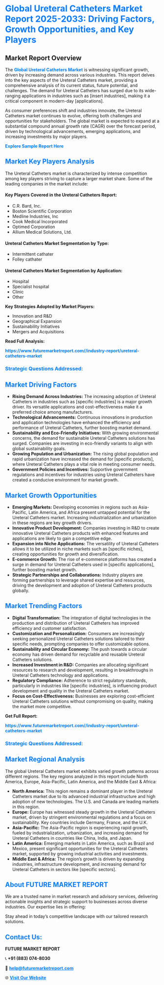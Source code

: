 <h1 style="color: #007BFF;">Global Ureteral Catheters Market Report 2025-2033: Driving Factors, Growth Opportunities, and Key Players</h1>

<section id="overview">
<h2>Market Report Overview</h2>
<p>The <a href="https://www.futuremarketreport.com//industry-report/ureteral-catheters-market" style="color: #007BFF; text-decoration: none;"><strong>Global Ureteral Catheters Market</strong></a> is witnessing significant growth, driven by increasing demand across various industries. This report delves into the key aspects of the Ureteral Catheters market, providing a comprehensive analysis of its current status, future potential, and challenges. The demand for Ureteral Catheters has surged due to its wide-ranging applications in industries such as [insert industries], making it a critical component in modern-day [applications].</p>
<p>As consumer preferences shift and industries innovate, the Ureteral Catheters market continues to evolve, offering both challenges and opportunities for stakeholders. The global market is expected to expand at a substantial compound annual growth rate (CAGR) over the forecast period, driven by technological advancements, emerging applications, and increasing investments by major players.</p>
</section>

<section id="overview">
<p><a href="https://www.futuremarketreport.com//request-sample/reportId=84656" style="color: #007BFF; text-decoration: none;"><strong>Explore Sample Report Here</strong></a></p>
</section>

<section id="key-players">
<h2 style="color: #007BFF;">Market Key Players Analysis</h2>
<p>The Ureteral Catheters market is characterized by intense competition among key players striving to capture a larger market share. Some of the leading companies in the market include:</p>
<h4>Key Players Covered in the Ureteral Catheters Report:</h4>
<ul><li>C.R. Bard, Inc.</li><li>Boston Scientific Corporation</li><li>Medline Industries, Inc</li><li>Cook Medical Incorporated</li><li>Optimed Corporation</li><li>Allium Medical Solutions, Ltd.</li></ul>
<h4>Ureteral Catheters Market Segmentation by Type:</h4>
<ul><li>Intermittent cathater</li><li>Folley cathater</li></ul>

<h4>Ureteral Catheters Market Segmentation by Application:</h4>
<ul><li>Hospital</li><li>Specialist hospital</li><li>Clinic</li><li>Other</li></ul>
<p><strong>Key Strategies Adopted by Market Players:</strong></p>
<ul>
<li>Innovation and R&D</li>
<li>Geographical Expansion</li>
<li>Sustainability Initiatives</li>
<li>Mergers and Acquisitions</li>
</ul>
</section>

<section>
<p><strong>Read Full Analysis: </strong></p><a href="https://www.futuremarketreport.com//industry-report/ureteral-catheters-market" style="color: #007BFF; text-decoration: none;"><strong>https://www.futuremarketreport.com//industry-report/ureteral-catheters-market</strong></a>
<h3 style="color: #007BFF;">Strategic Questions Addressed:</h3>
</section>

<section id="driving-factors">
<h2 style="color: #007BFF;">Market Driving Factors</h2>
<ul>
<li><strong>Rising Demand Across Industries:</strong> The increasing adoption of Ureteral Catheters in industries such as [specific industries] is a major growth driver. Its versatile applications and cost-effectiveness make it a preferred choice among manufacturers.</li>
<li><strong>Technological Advancements:</strong> Continuous innovations in production and application technologies have enhanced the efficiency and performance of Ureteral Catheters, further boosting market demand.</li>
<li><strong>Sustainability and Eco-Friendly Initiatives:</strong> With growing environmental concerns, the demand for sustainable Ureteral Catheters solutions has surged. Companies are investing in eco-friendly variants to align with global sustainability goals.</li>
<li><strong>Growing Population and Urbanization:</strong> The rising global population and rapid urbanization have increased the demand for [specific products], where Ureteral Catheters plays a vital role in meeting consumer needs.</li>
<li><strong>Government Policies and Incentives:</strong> Supportive government regulations and incentives for industries using Ureteral Catheters have created a conducive environment for market growth.</li>
</ul>
</section>

<section id="growth-opportunities">
<h2 style="color: #007BFF;">Market Growth Opportunities</h2>
<ul>
<li><strong>Emerging Markets:</strong> Developing economies in regions such as Asia-Pacific, Latin America, and Africa present untapped potential for the Ureteral Catheters market. Increasing industrialization and urbanization in these regions are key growth drivers.</li>
<li><strong>Innovative Product Development:</strong> Companies investing in R&D to create innovative Ureteral Catheters products with enhanced features and applications are likely to gain a competitive edge.</li>
<li><strong>Expansion into Niche Applications:</strong> The versatility of Ureteral Catheters allows it to be utilized in niche markets such as [specific niches], creating opportunities for growth and diversification.</li>
<li><strong>E-commerce Growth:</strong> The rise of e-commerce platforms has created a surge in demand for Ureteral Catheters used in [specific applications], further boosting market growth.</li>
<li><strong>Strategic Partnerships and Collaborations:</strong> Industry players are forming partnerships to leverage shared expertise and resources, driving the development and adoption of Ureteral Catheters products globally.</li>
</ul>
</section>

<section id="trending-factors">
<h2 style="color: #007BFF;">Market Trending Factors</h2>
<ul>
<li><strong>Digital Transformation:</strong> The integration of digital technologies in the production and distribution of Ureteral Catheters has improved efficiency and customer satisfaction.</li>
<li><strong>Customization and Personalization:</strong> Consumers are increasingly seeking personalized Ureteral Catheters solutions tailored to their specific needs, prompting companies to offer customizable options.</li>
<li><strong>Sustainability and Circular Economy:</strong> The push towards a circular economy has driven demand for recyclable and reusable Ureteral Catheters solutions.</li>
<li><strong>Increased Investment in R&D:</strong> Companies are allocating significant resources to research and development, resulting in breakthroughs in Ureteral Catheters technology and applications.</li>
<li><strong>Regulatory Compliance:</strong> Adherence to strict regulatory standards, particularly in industries like [specific industries], is influencing product development and quality in the Ureteral Catheters market.</li>
<li><strong>Focus on Cost-Effectiveness:</strong> Businesses are exploring cost-efficient Ureteral Catheters solutions without compromising on quality, making the market more competitive.</li>
</ul>
</section>

<section>
<p><strong>Get Full Report: </strong></p><a href="https://www.futuremarketreport.com//industry-report/ureteral-catheters-market" style="color: #007BFF; text-decoration: none;"><strong>https://www.futuremarketreport.com//industry-report/ureteral-catheters-market</strong></a>
<h3 style="color: #007BFF;">Strategic Questions Addressed:</h3>
</section>


<section id="regional-analysis">
<h2 style="color: #007BFF;">Market Regional Analysis</h2>
<p>The global Ureteral Catheters market exhibits varied growth patterns across different regions. The key regions analyzed in this report include North America, Europe, Asia-Pacific, Latin America, and the Middle East & Africa:</p>
<ul>
<li><strong>North America:</strong> This region remains a dominant player in the Ureteral Catheters market due to its advanced industrial infrastructure and high adoption of new technologies. The U.S. and Canada are leading markets in this region.</li>
<li><strong>Europe:</strong> Europe has witnessed steady growth in the Ureteral Catheters market, driven by stringent environmental regulations and a focus on sustainability. Key countries include Germany, France, and the U.K.</li>
<li><strong>Asia-Pacific:</strong> The Asia-Pacific region is experiencing rapid growth, fueled by industrialization, urbanization, and increasing demand for Ureteral Catheters in countries like China, India, and Japan.</li>
<li><strong>Latin America:</strong> Emerging markets in Latin America, such as Brazil and Mexico, present significant opportunities for the Ureteral Catheters market, supported by growing industrial activities and investments.</li>
<li><strong>Middle East & Africa:</strong> The region’s growth is driven by expanding industries, infrastructure development, and increasing demand for Ureteral Catheters in sectors like [specific sectors].</li>
</ul>
</section>

<footer>
<h2 style="color: #007BFF;">About FUTURE MARKET REPORT</h2>
<p>We are a trusted name in market research and advisory services, delivering actionable insights and strategic support to businesses across diverse industries. Our expertise lies in offering:</p>

<p>Stay ahead in today’s competitive landscape with our tailored research solutions.</p>

<h2 style="color: #007BFF;">Contact Us:</h2>
<p><strong>FUTURE MARKET REPORT</strong></p>
<p>📞 <strong>+91 (883) 074-8030</strong></p>
<p>📧 <strong><a href="mailto:help@futuremarketreport.com" style="color: #007BFF;">help@futuremarketreport.com</a></strong></p>
<p>🌐 <strong><a href="https://www.futuremarketreport.com/" style="color: #007BFF;">Visit Our Website</a></strong></p>
</footer>